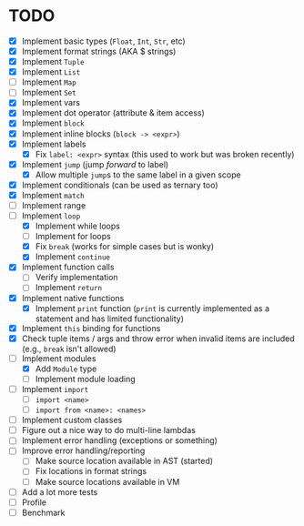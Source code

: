 # TODO

- [x] Implement basic types (`Float`, `Int`, `Str`, etc)
- [x] Implement format strings (AKA $ strings)
- [x] Implement `Tuple`
- [x] Implement `List`
- [ ] Implement `Map`
- [ ] Implement `Set`
- [x] Implement vars
- [x] Implement dot operator (attribute & item access)
- [x] Implement `block`
- [x] Implement inline blocks (`block -> <expr>`)
- [x] Implement labels
  - [x] Fix `label: <expr>` syntax (this used to work but was broken
    recently)
- [x] Implement `jump` (jump *forward* to label)
  - [x] Allow multiple `jump`s to the same label in a given scope
- [x] Implement conditionals (can be used as ternary too)
- [x] Implement `match`
- [ ] Implement range
- [ ] Implement `loop`
  - [x] Implement while loops
  - [ ] Implement for loops
  - [x] Fix `break` (works for simple cases but is wonky)
  - [x] Implement `continue`
- [x] Implement function calls
  - [ ] Verify implementation
  - [ ] Implement `return`
- [x] Implement native functions
  - [x] Implement `print` function (`print` is currently implemented as
        a statement and has limited functionality)
- [x] Implement `this` binding for functions
- [x] Check tuple items / args and throw error when invalid items
      are included (e.g., `break` isn't allowed)
- [ ] Implement modules
  - [x] Add `Module` type
  - [ ] Implement module loading
- [ ] Implement `import`
  - [ ] `import <name>`
  - [ ] `import from <name>: <names>`
- [ ] Implement custom classes
- [ ] Figure out a nice way to do multi-line lambdas
- [ ] Implement error handling (exceptions or something)
- [ ] Improve error handling/reporting
  - [ ] Make source location available in AST (started)
  - [ ] Fix locations in format strings
  - [ ] Make source locations available in VM
- [ ] Add a lot more tests
- [ ] Profile
- [ ] Benchmark
